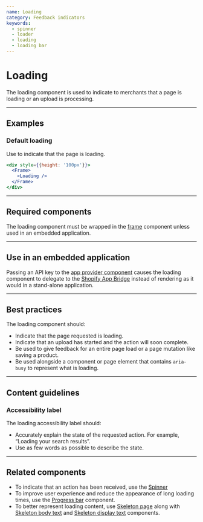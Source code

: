 ```yaml
---
name: Loading
category: Feedback indicators
keywords:
  - spinner
  - loader
  - loading
  - loading bar
---
```


# Loading

The loading component is used to indicate to merchants that a page is loading or an upload is processing.

---

## Examples

### Default loading

Use to indicate that the page is loading.

```jsx
<div style={{height: '100px'}}>
  <Frame>
    <Loading />
  </Frame>
</div>
```

---

## Required components

The loading component must be wrapped in the [frame](/components/structure/frame) component unless used in an embedded application.

---

## Use in an embedded application

Passing an API key to the [app provider component](https://polaris.shopify.com/components/structure/app-provider#section-initializing-the-shopify-app-bridge) causes the loading component to delegate to the [Shopify App Bridge](https://help.shopify.com/en/api/embedded-apps/app-bridge) instead of rendering as it would in a stand-alone application.

---

## Best practices

The loading component should:

- Indicate that the page requested is loading.
- Indicate that an upload has started and the action will soon complete.
- Be used to give feedback for an entire page load or a page mutation like saving a product.
- Be used alongside a component or page element that contains `aria-busy` to represent what is loading.

---

## Content guidelines

### Accessibility label

The loading accessibility label should:

- Accurately explain the state of the requested action. For example, “Loading your search results”.
- Use as few words as possible to describe the state.

---

## Related components

- To indicate that an action has been received, use the [Spinner](/components/feedback-indicators/spinner)
- To improve user experience and reduce the appearance of long loading times, use the [Progress bar](/components/feedback-indicators/progress-bar) component.
- To better represent loading content, use [Skeleton page](/components/feedback-indicators/skeleton-page) along with [Skeleton body text](/components/feedback-indicators/skeleton-body-text) and [Skeleton display text](/components/feedback-indicators/skeleton-display-text) components.
